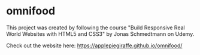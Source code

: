# omnifood

This project was created by following the course "Build Responsive Real World Websites with HTML5 and CSS3" by Jonas Schmedtmann on Udemy.

Check out the website here: https://applepiegiraffe.github.io/omnifood/
